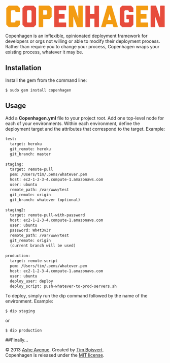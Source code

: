 ![copenhagen](/img/logo.png)

Copenhagen is an inflexible, opinionated deployment framework for developers or orgs not willing or able to modify their deployment process. Rather than require you to change your process, Copenhagen wraps your existing process, whatever it may be.

## Installation

Install the gem from the command line:

    $ sudo gem install copenhagen

## Usage

Add a **Copenhagen.yml** file to your project root. Add one top-level node for each of your environments. Within each environment, define the deployment target and the attributes that correspond to the target. Example:

    test:
      target: heroku
      git_remote: heroku
      git_branch: master
      
    staging:
      target: remote-pull
      pem: /Users/tim/.pems/whatever.pem
      host: ec2-1-2-3-4.compute-1.amazonaws.com
      user: ubuntu
      remote_path: /var/www/test
      git_remote: origin
      git_branch: whatever (optional)
      
    staging2:
      target: remote-pull-with-password
      host: ec2-1-2-3-4.compute-1.amazonaws.com
      user: ubuntu
      password: Wh4t3v3r
      remote_path: /var/www/test
      git_remote: origin
      (current branch will be used)
      
    production:
      target: remote-script
      pem: /Users/tim/.pems/whatever.pem
      host: ec2-1-2-3-4.compute-1.amazonaws.com
      user: ubuntu
      deploy_user: deploy
      deploy_script: push-whatever-to-prod-servers.sh
      
To deploy, simply run the dip command followed by the name of the environment. Example:

    $ dip staging

or

    $ dip production

##Finally...

© 2013 <a href="http://www.asheavenue.com">Ashe Avenue</a>. Created by <a href="http://twitter.com/timboisvert">Tim Boisvert</a>.
<br />
Copenhagen is released under the <a href="http://opensource.org/licenses/MIT">MIT license</a>.
